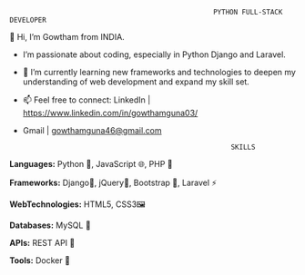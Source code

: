                                                       PYTHON FULL-STACK DEVELOPER
                                                             
👋 Hi, I’m Gowtham from INDIA. 

- I’m passionate about coding, especially in Python Django and Laravel.
  
- 🌱 I’m currently learning new frameworks and technologies to deepen my understanding of web development and expand my skill set.

- 📫 Feel free to connect: LinkedIn | https://www.linkedin.com/in/gowthamguna03/
- Gmail | gowthamguna46@gmail.com 



                                                         SKILLS


**Languages:** Python 🐍, JavaScript 🌐, PHP 🐘

**Frameworks:** Django🚀, jQuery📜, Bootstrap 🎨, Laravel ⚡

**WebTechnologies:** HTML5, CSS3🖼

**Databases:** MySQL 💾

**APIs:** REST API 🔗

**Tools:** Docker 🐳

